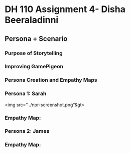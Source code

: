 # DH 110 Assignment 4- Disha Beeraladinni

## Persona + Scenario

### Purpose of Storytelling


### Improving GamePigeon


### Persona Creation and Empathy Maps

### Persona 1: Sarah
<img src=” ./npr-screenshot.png”&gt>

### Empathy Map:




### Persona 2: James


### Empathy Map:







